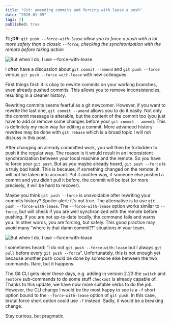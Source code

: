 ```yaml
---
title: "Git: amending commits and forcing with lease a push"
date: "2020-01-09"
tags: []
published: true
---
```


**TL;DR**: *`git push --force-with-lease` allow you to force a push with a lot more safety than a classic `--force`, checking the synchronization with the remote before taking action*

![But when I do, I use --force-with-lease](/assets/posts/git-push-force-with-lease-meme-1.avif)

I often have a discussion about `git commit --amend` and `git push --force` versus `git push --force-with-lease` with new colleagues.

First things first: it is okay to rewrite commits on your working branches, even already pushed commits. This allows you to remove inconsistencies, resulting in a cleaner history.

Rewriting commits seems fearful as a git newcomer. However, if you want to rewrite the last one, `git commit --amend` allows you to do it easily. Not only the commit message is alterable, but the content of the commit too (you just have to add or remove some changes before your `git commit --amend`). This is definitely my main way for editing a commit. More advanced history rewrites may be done with `git rebase` which is a broad topic I will not discuss in this post.

After changing an already committed work, you will then be forbidden to push it the regular way. The reason is it would result in an inconsistent synchronization between your local machine and the remote. So you have to force your `git push`. But as you maybe already heard, `git push --force` is a truly bad habit. This is because, if something changed on the remote, it will not be taken into account. Put it another way, if someone else pushed a commit and you didn't pull it before, the commit will be lost (or more precisely, it will be hard to recover).

Maybe you think `git push --force` is unavoidable after rewriting your commits history? Spoiler alert: it's not true. The alternative is to use `git push --force-with-lease`. The `--force-with-lease` option works similar to `--force`, but will check if you are well synchronized with the remote before pushing. If you are not up-to-date locally, the command fails and warns you. In other words, you are forcing, but safely. This good practice may avoid many “where is that damn commit?!” situations in your team.

![But when I do, I use --force-with-lease](/assets/posts/git-push-force-with-lease-meme-2.avif)

I sometimes heard: “I do not `git push --force-with-lease` but I always `git pull` before every `git push --force`”. Unfortunately, this is not enough yet because another push could be done by someone else between the two commands. Rare, but it happens.

The Git CLI gets nicer these days, e.g. adding in version 2.23 the `switch` and `restore` sub-commands to do some stuff `checkout` is already capable of. Thanks to this update, we have now more suitable verbs to do the job. However, the CLI change I would be the most happy to see is a `-f` short option bound to the `--force-with-lease` option of `git push`. In this case, brutal force short option could use `-F` instead. Sadly, it would be a breaking change.

Stay curious, but pragmatic.
